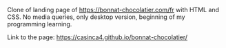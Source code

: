 Clone of landing page of https://bonnat-chocolatier.com/fr with HTML and CSS. No media queries, only desktop version, beginning of my programming learning.

Link to the page:
https://casinca4.github.io/bonnat-chocolatier/
